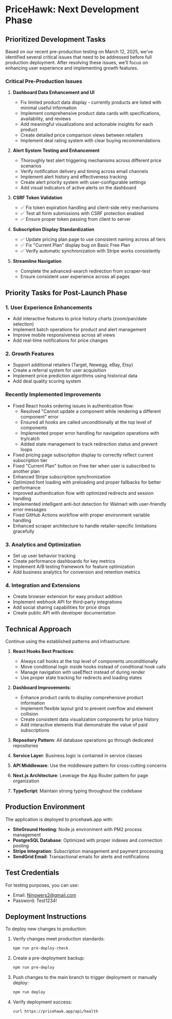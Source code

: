 # PriceHawk: Next Development Phase

## Prioritized Development Tasks

Based on our recent pre-production testing on March 12, 2025, we've identified several critical issues that need to be addressed before full production deployment. After resolving these issues, we'll focus on enhancing user experience and implementing growth features.

### Critical Pre-Production Issues

1. **Dashboard Data Enhancement and UI**
   - Fix limited product data display - currently products are listed with minimal useful information
   - Implement comprehensive product data cards with specifications, availability, and reviews
   - Add meaningful visualizations and actionable insights for each product
   - Create detailed price comparison views between retailers
   - Implement deal rating system with clear buying recommendations

2. **Alert System Testing and Enhancement**
   - Thoroughly test alert triggering mechanisms across different price scenarios
   - Verify notification delivery and timing across email channels
   - Implement alert history and effectiveness tracking
   - Create alert priority system with user-configurable settings
   - Add visual indicators of active alerts on the dashboard

3. **CSRF Token Validation**
   - ✅ Fix token expiration handling and client-side retry mechanisms
   - ✅ Test all form submissions with CSRF protection enabled
   - ✅ Ensure proper token passing from client to server

4. **Subscription Display Standardization**
   - ✅ Update pricing plan page to use consistent naming across all tiers
   - ✅ Fix "Current Plan" display bug on Basic Free Plan
   - ✅ Verify automatic synchronization with Stripe works consistently

5. **Streamline Navigation**
   - Complete the advanced-search redirection from scraper-test
   - Ensure consistent user experience across all pages

## Priority Tasks for Post-Launch Phase

### 1. User Experience Enhancements
   - Add interactive features to price history charts (zoom/pan/date selection)
   - Implement batch operations for product and alert management
   - Improve mobile responsiveness across all views
   - Add real-time notifications for price changes

### 2. Growth Features
   - Support additional retailers (Target, Newegg, eBay, Etsy)
   - Create a referral system for user acquisition
   - Implement price prediction algorithms using historical data
   - Add deal quality scoring system

### Recently Implemented Improvements
   - Fixed React hooks ordering issues in authentication flow:
     - Resolved "Cannot update a component while rendering a different component" error
     - Ensured all hooks are called unconditionally at the top level of components
     - Implemented proper error handling for navigation operations with try/catch
     - Added state management to track redirection status and prevent loops
   - Fixed pricing page subscription display to correctly reflect current subscription tier
   - Fixed "Current Plan" button on Free tier when user is subscribed to another plan
   - Enhanced Stripe subscription synchronization
   - Optimized font loading with preloading and proper fallbacks for better performance
   - Improved authentication flow with optimized redirects and session handling
   - Implemented intelligent anti-bot detection for Walmart with user-friendly error messages
   - Fixed GitHub Actions workflow with proper environment variable handling 
   - Enhanced scraper architecture to handle retailer-specific limitations gracefully

### 3. Analytics and Optimization
   - Set up user behavior tracking
   - Create performance dashboards for key metrics
   - Implement A/B testing framework for feature optimization
   - Add business analytics for conversion and retention metrics

### 4. Integration and Extensions
   - Create browser extension for easy product addition
   - Implement webhook API for third-party integrations
   - Add social sharing capabilities for price drops
   - Create public API with developer documentation

## Technical Approach

Continue using the established patterns and infrastructure:

1. **React Hooks Best Practices**:
   - Always call hooks at the top level of components unconditionally
   - Move conditional logic inside hooks instead of conditional hook calls
   - Manage navigation with useEffect instead of during render
   - Use proper state tracking for redirects and loading states

2. **Dashboard Improvements**:
   - Enhance product cards to display comprehensive product information
   - Implement flexible layout grid to prevent overflow and element collision
   - Create consistent data visualization components for price history
   - Add interactive elements that demonstrate the value of paid subscriptions

3. **Repository Pattern**: All database operations go through dedicated repositories
4. **Service Layer**: Business logic is contained in service classes
5. **API Middleware**: Use the middleware pattern for cross-cutting concerns
6. **Next.js Architecture**: Leverage the App Router pattern for page organization
7. **TypeScript**: Maintain strong typing throughout the codebase

## Production Environment

The application is deployed to pricehawk.app with:

- **SiteGround Hosting**: Node.js environment with PM2 process management
- **PostgreSQL Database**: Optimized with proper indexes and connection pooling
- **Stripe Integration**: Subscription management and payment processing
- **SendGrid Email**: Transactional emails for alerts and notifications

## Test Credentials

For testing purposes, you can use:
- Email: Ningwers2@gmail.com
- Password: Test1234!

## Deployment Instructions

To deploy new changes to production:

1. Verify changes meet production standards:
   ```bash
   npm run pre-deploy-check
   ```

2. Create a pre-deployment backup:
   ```bash
   npm run pre-deploy
   ```

3. Push changes to the main branch to trigger deployment or manually deploy:
   ```bash
   npm run deploy
   ```

4. Verify deployment success:
   ```bash
   curl https://pricehawk.app/api/health
